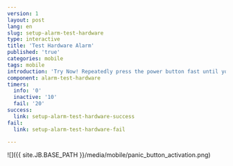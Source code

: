 ```yaml
---
version: 1
layout: post
lang: en
slug: setup-alarm-test-hardware
type: interactive
title: 'Test Hardware Alarm'
published: 'true'
categories: mobile
tags: mobile
introduction: 'Try Now! Repeatedly press the power button fast until you feel a vibration.'
component: alarm-test-hardware
timers:
  info: '0'
  inactive: '10'
  fail: '20'
success:
  link: setup-alarm-test-hardware-success
fail:
  link: setup-alarm-test-hardware-fail

---
```


![]({{ site.JB.BASE_PATH }}/media/mobile/panic_button_activation.png)